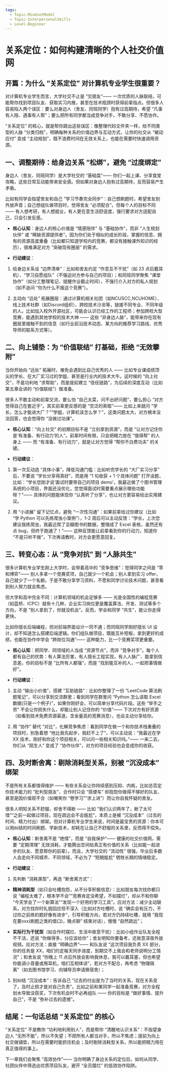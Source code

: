 ```yaml
---
tags:
  - Topic-MindsetModel
  - Topic-InterpersonalSkills
  - Level-Beginner
---
```


# 关系定位：如何构建清晰的个人社交价值网

## 开篇：为什么 “关系定位” 对计算机专业学生很重要？

对计算机专业学生而言，大学社交不止是 “交朋友”—— 一次优质的人脉联结，可能帮你找到项目队友、获取实习内推，甚至在技术瓶颈时获得前辈指点。但很多人容易陷入两个误区：要么对身边人（舍友、同班同学）抱有过高期待，希望 “凡事有人陪、遇事有人帮”；要么把所有同学都当成竞争对手，不敢分享、不愿协作。

“关系定位” 的核心，就是帮你跳出这些误区：像整理代码文件夹一样，给不同类型的人脉 “分类归档”，明确每种关系的价值边界与互动方式，让你的社交从 “被动应付” 变成 “主动规划”，既不浪费时间在无效关系上，也能在需要时快速调用资源。

## 一、调整期待：给身边关系 “松绑”，避免 “过度绑定”

身边人（舍友、同班同学）是大学社交的 “基础盘”—— 你们一起上课、分享食堂攻略，这些日常互动能带来安全感。但如果对身边人抱有过高期待，反而容易产生矛盾。

比如有同学会指望舍友和自己 “学习节奏完全同步”：自己想刷题时，希望舍友别外放声音；自己想组队做项目时，觉得舍友 “必须配合”。但每个人的目标不同 —— 有人想考研，有人想就业，有人更在意生活舒适度，强行要求对方适配自己，只会引发反感。



*   **核心认知**：身边人的核心价值是 “情感陪伴” 与 “基础协作”，而非 “人生规划伙伴” 或 “稀缺资源提供者”。因为你们处于相似的成长阶段，掌握的信息、拥有的资源高度重叠（比如都只知道学校内的竞赛，都没有接触课外知识的经历），很难满足对方 “突破现有圈层” 的需求。

*   **行动建议**：

1.  给身边关系设 “边界清单”：比如和舍友约定 “作息互不干扰”（如 23 点后戴耳机）、“学习自愿组队”（不强迫对方参与自己的项目）；和同班同学聚焦 “课堂协作”（如分工整理笔记、提醒作业截止时间），不强行介入对方的私人规划（如不追问 “你为什么不报这个竞赛”）。

2.  主动向 “远处” 拓展圈层：通过计算机相关社团（如NCUSCC,NCUHOME）、线上技术社群（如Discord组织）、跨校技术沙龙等，链接不同专业、不同年级的人。比如加入校外开源社区，可能会认识已经工作的工程师；参加跨校大型竞赛，能遇到其他学校的技术大神 —— 这些 “非身边人脉”，能带来你在现有圈层里接触不到的信息（如行业前沿技术动态、某方向的推荐学习路线、优秀导师的联系方式等）。

## 二、向上铺垫：为 “价值联结” 打基础，拒绝 “无效攀附”

当你开始向 “远处” 拓展时，难免会遇到比自己优秀的人 —— 比如专业课成绩顶尖的学长、在大厂实习过的学姐、甚至是行业内的技术大牛。这时候的 “向上社交”，不是功利地 “求帮助”，而是提前建立 “信任链路”，为后续的深度互动（比如第五章会讲的 “价值联结”）做准备。

很多人不敢主动和前辈交流，要么怕 “自己太菜，问不出好问题”，要么担心 “对方觉得自己在套近乎”。其实前辈更反感的是 “空泛的索取”—— 比如上来就问 “学长，怎么才能进大厂？”“学姐，计算机该怎么学？”，这类问题太大，对方根本没法回答，也会觉得你 “没做过功课”。



*   **核心认知**：“向上社交” 的初期目标不是 “立刻拿到资源”，而是 “让对方记住你是‘有准备、有行动力’的人”。前辈时间有限，只会把精力放在 “值得帮” 的人身上 —— 而 “有准备、有行动力”，就是让对方觉得 “帮你不白费功夫” 的关键。

*   **行动建议**：

1.  第一次互动选 “具体小事”，降低沟通门槛：比如听完学长的 “大厂实习分享” 后，不要说 “学长分享得真好”，而是用 “1 句收获 + 1 个具体问题” 打开话题，比如：“学长您刚才说‘面试时要带自己的项目 demo’，我最近做了个图书管理系统的小项目，界面还没优化，您觉得面试时需要重点展示哪些功能呀？”—— 具体的问题能体现你 “认真听了分享”，也让对方更容易给出实用建议。

2.  用 “小进展” 留下记忆点，避免 “一次性沟通”：如果前辈给过你建议（比如 “学 Python 可以先练爬虫小案例”），1-2 周后可以主动反馈：“学长，上次您建议我练爬虫，我最近爬了豆瓣图书的数据，整理成了 Excel 表格，虽然还有点 bug，但终于跑通了！”—— 这种反馈能让前辈看到你的行动力，知道你 “不是只听不做”，下次再请教时，对方会更愿意回复。

## 三、转变心态：从 “竞争对抗” 到 “人脉共生”

很多计算机专业学生刚上大学时，会带着高中的 “竞争思维”：觉得同学之间是 “零和博弈”—— 别人多拿一个竞赛奖项，自己就少一个机会；别人拿到实习 offer，自己就少了一个名额。于是不敢分享学习资料，不愿和同学讨论技术问题，甚至看到别人努力就会焦虑。

但大学和高中完全不同：计算机领域的机会足够多 —— 光是全国性的编程竞赛（如蓝桥、ICPC）就有十几种，企业实习岗位更是覆盖算法、开发、测试等多个方向，不是 “别人拿到了，你就没机会”。反而，学会和同学 “共生”，能让你走得更快。

比如你擅长后端编程，但对前端界面设计一窍不通；而同班同学刚好擅长 UI 设计，却不知道怎么搭建后端逻辑。你们组队做项目，既能互补短板，拿到更好的成绩，也能在协作中学会 “跨岗位沟通”—— 这种能力，比一个竞赛奖项更重要。

*   **核心认知**：把同学、同领域的人当成 “资源节点”，而非 “竞争对手”。每个人都有自己的优势：有人算法厉害，有人擅长工程实现，有人人脉广、能拿到信息差。你的目标不是 “比所有人都强”，而是 “找到能互补的人，一起把事情做好”。

*   **行动建议**：

1.  主动 “输出小价值”，搭建 “互助链路”：比如你整理了一份 “LeetCode 算法刷题笔记”，可以分享到交流群里；看到同学在群里问 “Python 怎么读取 Excel 数据(只是一个例子)”，如果你刚好会，可以简单分享代码片段。这些 “举手之劳” 不会让你损失什么，却能让别人记住你的 “价值”—— 下次对方有好资源（如看到技术免费资源渠道，含金量高的竞赛消息），也会主动分享给你。

2.  用 “协作” 替代 “对比”，化解竞争焦虑：看到同学在做一个和你技术栈重叠的项目时，别急着想 “他比我先起步，我赶不上了”，可以主动说：“我最近在学 XX 技术，刚好和你这个项目相关，可以问一些相关知识吗。”—— 一来二去，你们从 “陌生人” 变成了 “协作伙伴”，对方的项目经验也会变成你的收获。


## 四、及时断舍离：剔除消耗型关系，别被 “沉没成本” 绑架

不是所有关系都值得维护 —— 有些关系会让你持续感到压抑、内耗，比如总否定你技术能力的 “批判型朋友”、合作时只会 “搭便车” 却抱怨你做得不够好的队友、甚至是因价值观不合（如嘲笑你 “卷学习”“求上进”）而让你自我怀疑的舍友。

很多人明知关系不舒服，却舍不得断 —— 比如 “我们认识两年了，断了太可惜”“之前一起做过项目，现在疏远会不会尴尬”，本质上是被 “沉没成本”（过去的时间、精力付出）绑架。但对计算机专业学生来说，时间是最宝贵的资源：你本可以用纠结的时间刷题、学新技术，却耗在让自己不舒服的关系里，反而得不偿失。



*   **核心认知**：断舍离不是 “绝情”，而是 “自我保护”—— 健康的社交价值网，需要 “定期清理” 无效消耗，才能腾出空间给真正有价值的关系（比如能一起进步的队友、愿意帮你的前辈）。而且，大学社交的 “流动性” 很强，毕业后多数人会走向不同城市、不同领域，不必为了 “短期尴尬” 牺牲长期的情绪稳定。

*   **行动建议**：

1.  先判断 “消耗类型”，再选 “断舍离方式”：

*   **精神消耗型**（如只会吐槽抱怨，从不分享积极信息）：比如朋友每次找你都只说 “编程太难了，根本学不会”“竞赛肯定没希望，不如摆烂”，却从不和你聊 “今天学会了一个新算法”“发现一个好用的学习工具”。应对方法：减少主动联系，对方找你时礼貌回应但不深入（比如对方吐槽时，说 “确实会有压力，不过你之前练的题好像有进步”，引导积极方向，若对方仍持续吐槽，就用 “我现在要xxx(刷题之类的借口)，晚点聊” 结束对话），慢慢 “自然疏远”；

*   **实际行为干扰型**（如合作时摆烂、生活中故意干扰）：比如小组作业队友全程不干活，还说 “你做得多，分应该给你”；舍友明知你要备考，还故意深夜外放视频。应对方法：直接 “明确边界”—— 和队友说 “这次项目我负责 XX 部分，你的任务是 XX，咱们约定每天同步进度，到期交不上我会和老师说明分工情况”；和舍友说 “你晚上 11 点后外放会影响我休息，我可以戴耳塞，但也希望你能调小音量或用耳机，咱们互相体谅”，若对方不配合，再考虑 “物理隔离”（如去图书馆学习、向辅导员申请换宿舍）；

1.  别纠结 “沉没成本”：告诉自己 “过去的付出是为了当时的关系，现在关系变了，及时止损才是对自己负责”。比如之前和某同学一起准备竞赛，对方全程划水导致没获奖，下次有机会时不必再组队 —— 你的目标是 “做好事情、提升自己”，不是 “弥补过去的遗憾”。

## 结尾：一句话总结 “关系定位” 的核心

“关系定位” 不是教你 “功利地利用别人”，而是帮你 “清醒地认识关系”：不指望身边人 “无所不能”，所以不失望；不把所有人都当对手，所以不焦虑；提前为向上社交做铺垫，所以在需要时能抓住机会；及时剔除消耗型关系，所以能把精力用在真正值得的事上。

下一章我们会聚焦 “高效协作”—— 当你明确了身边关系的定位后，如何从同学、社团伙伴中筛选出优质项目队友，避开 “全员摆烂” 的低效协作陷阱。

